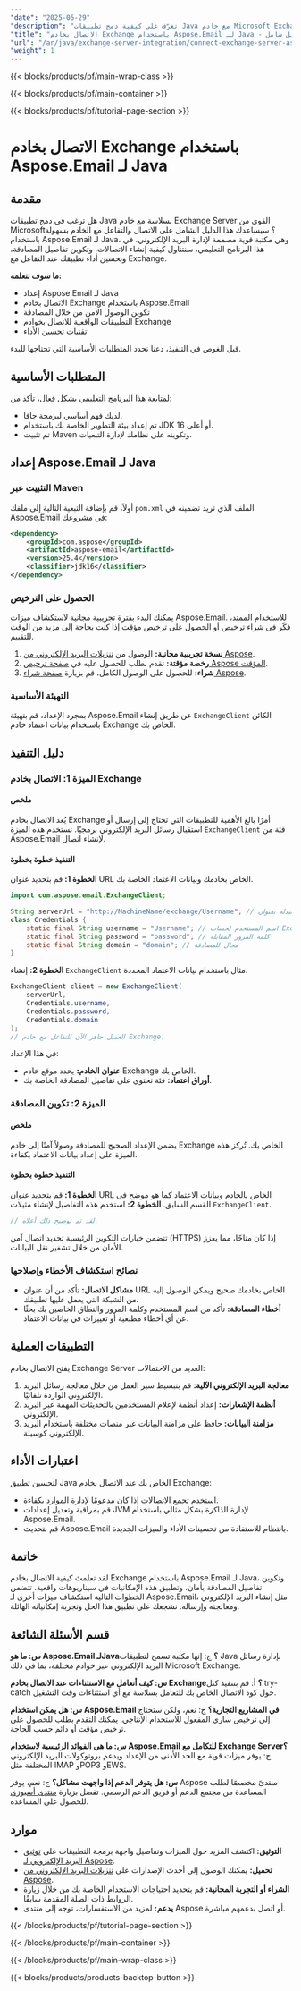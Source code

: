 ```yaml
---
"date": "2025-05-29"
"description": "تعرّف على كيفية دمج تطبيقات Java مع خادم Microsoft Exchange Server باستخدام Aspose.Email لـ Java. يغطي هذا الدليل الإعداد، والاتصال، والمصادقة، وتحسين الأداء."
"title": "الاتصال بخادم Exchange باستخدام Aspose.Email لـ Java - دليل شامل"
"url": "/ar/java/exchange-server-integration/connect-exchange-server-aspose-email-java/"
"weight": 1
---
```


{{< blocks/products/pf/main-wrap-class >}}

{{< blocks/products/pf/main-container >}}

{{< blocks/products/pf/tutorial-page-section >}}
# الاتصال بخادم Exchange باستخدام Aspose.Email لـ Java
## مقدمة
هل ترغب في دمج تطبيقات Java بسلاسة مع خادم Exchange Server القوي من Microsoft؟ سيساعدك هذا الدليل الشامل على الاتصال والتفاعل مع الخادم بسهولة باستخدام Aspose.Email لـ Java، وهي مكتبة قوية مصممة لإدارة البريد الإلكتروني. في هذا البرنامج التعليمي، سنتناول كيفية إنشاء الاتصالات، وتكوين تفاصيل المصادقة، وتحسين أداء تطبيقك عند التفاعل مع Exchange.

**ما سوف تتعلمه:**
- إعداد Aspose.Email لـ Java
- الاتصال بخادم Exchange باستخدام Aspose.Email
- تكوين الوصول الآمن من خلال المصادقة
- التطبيقات الواقعية للاتصال بخوادم Exchange
- تقنيات تحسين الأداء

قبل الغوص في التنفيذ، دعنا نحدد المتطلبات الأساسية التي تحتاجها للبدء.

## المتطلبات الأساسية
لمتابعة هذا البرنامج التعليمي بشكل فعال، تأكد من:

- لديك فهم أساسي لبرمجة جافا.
- تم إعداد بيئة التطوير الخاصة بك باستخدام JDK 16 أو أعلى.
- تم تثبيت Maven وتكوينه على نظامك لإدارة التبعيات.

## إعداد Aspose.Email لـ Java
### التثبيت عبر Maven
أولاً، قم بإضافة التبعية التالية إلى ملفك `pom.xml` الملف الذي تريد تضمينه في Aspose.Email في مشروعك:

```xml
<dependency>
    <groupId>com.aspose</groupId>
    <artifactId>aspose-email</artifactId>
    <version>25.4</version>
    <classifier>jdk16</classifier>
</dependency>
```
### الحصول على الترخيص
يمكنك البدء بفترة تجريبية مجانية لاستكشاف ميزات Aspose.Email. للاستخدام الممتد، فكّر في شراء ترخيص أو الحصول على ترخيص مؤقت إذا كنت بحاجة إلى مزيد من الوقت للتقييم.
1. **نسخة تجريبية مجانية:** الوصول من [تنزيلات البريد الإلكتروني من Aspose](https://releases.aspose.com/email/java/).
2. **رخصة مؤقتة:** تقدم بطلب للحصول عليه في [صفحة ترخيص Aspose المؤقت](https://purchase.aspose.com/temporary-license/).
3. **شراء:** للحصول على الوصول الكامل، قم بزيارة [صفحة شراء Aspose](https://purchase.aspose.com/buy).

### التهيئة الأساسية
بمجرد الإعداد، قم بتهيئة Aspose.Email عن طريق إنشاء `ExchangeClient` الكائن باستخدام بيانات اعتماد خادم Exchange الخاص بك.

## دليل التنفيذ
### الميزة 1: الاتصال بخادم Exchange
#### ملخص
يُعد الاتصال بخادم Exchange أمرًا بالغ الأهمية للتطبيقات التي تحتاج إلى إرسال أو استقبال رسائل البريد الإلكتروني برمجيًا. تستخدم هذه الميزة `ExchangeClient` فئة من Aspose.Email لإنشاء اتصال.
#### التنفيذ خطوة بخطوة
**الخطوة 1:** قم بتحديد عنوان URL الخاص بخادمك وبيانات الاعتماد الخاصة بك.
```java
import com.aspose.email.ExchangeClient;

String serverUrl = "http://MachineName/exchange/Username"; // استبدله بعنوان URL الخاص بخادمك الفعلي
class Credentials {
    static final String username = "Username"; // اسم المستخدم لحساب Exchange الخاص بك
    static final String password = "password"; // كلمة المرور المقابلة
    static final String domain = "domain"; // مجال للمصادقة
}
```
**الخطوة 2:** إنشاء `ExchangeClient` مثال باستخدام بيانات الاعتماد المحددة.
```java
ExchangeClient client = new ExchangeClient(
    serverUrl, 
    Credentials.username, 
    Credentials.password, 
    Credentials.domain
);
// العميل جاهز الآن للتفاعل مع خادم Exchange.
```
في هذا الإعداد:
- **عنوان الخادم:** يحدد موقع خادم Exchange الخاص بك.
- **أوراق اعتماد:** فئة تحتوي على تفاصيل المصادقة الخاصة بك.

### الميزة 2: تكوين المصادقة
#### ملخص
يضمن الإعداد الصحيح للمصادقة وصولاً آمنًا إلى خادم Exchange الخاص بك. تُركز هذه الميزة على إعداد بيانات الاعتماد بكفاءة.
#### التنفيذ خطوة بخطوة
**الخطوة 1:** قم بتحديد عنوان URL الخاص بالخادم وبيانات الاعتماد كما هو موضح في القسم السابق.
**الخطوة 2:** استخدم هذه التفاصيل لإنشاء مثيلات `ExchangeClient`.
```java
// لقد تم توضيح ذلك أعلاه.
```
تتضمن خيارات التكوين الرئيسية تحديد اتصال آمن (HTTPS) إذا كان متاحًا، مما يعزز الأمان من خلال تشفير نقل البيانات.

### نصائح استكشاف الأخطاء وإصلاحها
- **مشاكل الاتصال:** تأكد من أن عنوان URL الخاص بخادمك صحيح ويمكن الوصول إليه من الشبكة التي يعمل عليها تطبيقك.
- **أخطاء المصادقة:** تأكد من اسم المستخدم وكلمة المرور والنطاق الخاصين بك بحثًا عن أي أخطاء مطبعية أو تغييرات في بيانات الاعتماد.

## التطبيقات العملية
يفتح الاتصال بخادم Exchange Server العديد من الاحتمالات:
1. **معالجة البريد الإلكتروني الآلية:** قم بتبسيط سير العمل من خلال معالجة رسائل البريد الإلكتروني الواردة تلقائيًا.
2. **أنظمة الإشعارات:** إعداد أنظمة لإعلام المستخدمين بالتحديثات المهمة عبر البريد الإلكتروني.
3. **مزامنة البيانات:** حافظ على مزامنة البيانات عبر منصات مختلفة باستخدام البريد الإلكتروني كوسيلة.

## اعتبارات الأداء
لتحسين تطبيق Java الخاص بك عند الاتصال بخادم Exchange:
- استخدم تجمع الاتصالات إذا كان مدعومًا لإدارة الموارد بكفاءة.
- قم بمراقبة وتعديل إعدادات JVM لإدارة الذاكرة بشكل مثالي باستخدام Aspose.Email.
- قم بتحديث Aspose.Email بانتظام للاستفادة من تحسينات الأداء والميزات الجديدة.

## خاتمة
لقد تعلمتَ كيفية الاتصال بخادم Exchange باستخدام Aspose.Email لـ Java، وتكوين تفاصيل المصادقة بأمان، وتطبيق هذه الإمكانيات في سيناريوهات واقعية. تتضمن الخطوات التالية استكشاف ميزات أخرى لـ Aspose.Email، مثل إنشاء البريد الإلكتروني ومعالجته وإرساله. نشجعك على تطبيق هذا الحل وتجربة إمكانياته الهائلة.

## قسم الأسئلة الشائعة
**س: ما هو Aspose.Email لـJava؟**
ج: إنها مكتبة تسمح لتطبيقات Java بإدارة رسائل البريد الإلكتروني عبر خوادم مختلفة، بما في ذلك Microsoft Exchange.

**س: كيف أتعامل مع الاستثناءات عند الاتصال بخادم Exchange؟**
أ: قم بتنفيذ كتل try-catch حول كود الاتصال الخاص بك للتعامل بسلاسة مع أي استثناءات وقت التشغيل.

**س: هل يمكن استخدام Aspose.Email في المشاريع التجارية؟**
ج: نعم، ولكن ستحتاج إلى ترخيص ساري المفعول للاستخدام الإنتاجي. يمكنك التقدم بطلب للحصول على ترخيص مؤقت أو دائم حسب الحاجة.

**س: ما هي الفوائد الرئيسية لاستخدام Aspose.Email للتكامل مع Exchange Server؟**
ج: يوفر ميزات قوية مع الحد الأدنى من الإعداد ويدعم بروتوكولات البريد الإلكتروني المختلفة مثل IMAP وPOP3 وEWS.

**س: هل يتوفر الدعم إذا واجهت مشاكل؟**
ج: نعم، يوفر Aspose منتدىً مخصصًا لطلب المساعدة من مجتمع الدعم أو فريق الدعم الرسمي. تفضل بزيارة [منتدى أسبوزي](https://forum.aspose.com/c/email/10) للحصول على المساعدة.

## موارد
- **التوثيق:** اكتشف المزيد حول الميزات وتفاصيل واجهة برمجة التطبيقات على [توثيق البريد الإلكتروني لـ Aspose](https://reference.aspose.com/email/java/).
- **تحميل:** يمكنك الوصول إلى أحدث الإصدارات على [تنزيلات البريد الإلكتروني من Aspose](https://releases.aspose.com/email/java/).
- **الشراء أو التجربة المجانية:** قم بتحديد احتياجات الاستخدام الخاصة بك من خلال زيارة الروابط ذات الصلة المقدمة سابقًا.
- **يدعم:** لمزيد من الاستفسارات، توجه إلى منتدى Aspose أو اتصل بدعمهم مباشرة.

{{< /blocks/products/pf/tutorial-page-section >}}

{{< /blocks/products/pf/main-container >}}

{{< /blocks/products/pf/main-wrap-class >}}

{{< blocks/products/products-backtop-button >}}